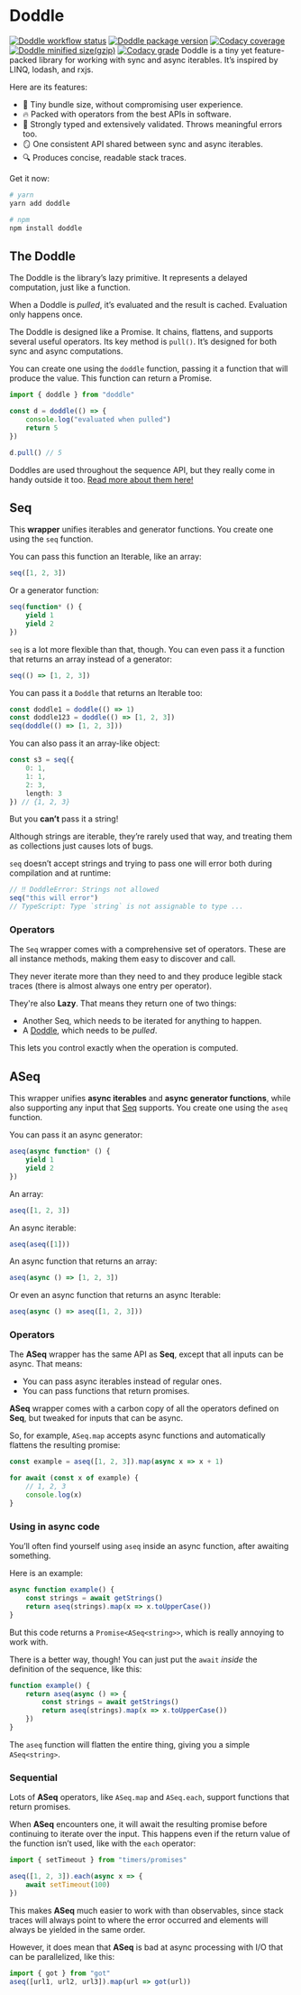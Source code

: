 # Doddle

[![Doddle workflow status](https://img.shields.io/github/actions/workflow/status/GregRos/doddle/push.yaml?style=for-the-badge)](https://github.com/GregRos/doddle/actions/workflows/push.yaml)
[![Doddle package version](https://img.shields.io/npm/v/doddle?style=for-the-badge)](https://www.npmjs.com/package/doddle)
[![Codacy coverage](https://img.shields.io/codacy/coverage/7650988ddf4741639fe6140bc28ff650?style=for-the-badge)](https://app.codacy.com/gh/GregRos/doddle/coverage)
[![Doddle minified size(gzip)](https://img.shields.io/bundlejs/size/doddle?exports=seq,doddle&style=for-the-badge&label=gzip)](https://bundlejs.com/?q=doddle&treeshake=%5B%7Bseq%2Cdoddle%7D%5D)
[![Codacy grade](https://img.shields.io/codacy/grade/7650988ddf4741639fe6140bc28ff650?style=for-the-badge)](https://app.codacy.com/gh/GregRos/doddle/dashboard?utm_source=gh&utm_medium=referral&utm_content=&utm_campaign=Badge_grade)
Doddle is a tiny yet feature-packed library for working with sync and async iterables. It’s inspired by LINQ, lodash, and rxjs.

Here are its features:

- 🤏 Tiny bundle size, without compromising user experience.
- 🔥 Packed with operators from the best APIs in software.
- 🤗 Strongly typed and extensively validated. Throws meaningful errors too.
- 🪞 One consistent API shared between sync and async iterables.
- 🔍 Produces concise, readable stack traces.

Get it now:

```bash
# yarn
yarn add doddle

# npm
npm install doddle
```

## The Doddle

The Doddle is the library’s lazy primitive. It represents a delayed computation, just like a function.

When a Doddle is _pulled_, it’s evaluated and the result is cached. Evaluation only happens once.

The Doddle is designed like a Promise. It chains, flattens, and supports several useful operators. Its key method is `pull()`. It’s designed for both sync and async computations.

You can create one using the `doddle` function, passing it a function that will produce the value. This function can return a Promise.

```ts
import { doddle } from "doddle"

const d = doddle(() => {
    console.log("evaluated when pulled")
    return 5
})

d.pull() // 5
```

Doddles are used throughout the sequence API, but they really come in handy outside it too. [Read more about them here!](https://github.com/GregRos/doddle/doddle.md)

## Seq

This **wrapper** unifies iterables and generator functions. You create one using the `seq` function.

You can pass this function an Iterable, like an array:

```ts
seq([1, 2, 3])
```

Or a generator function:

```ts
seq(function* () {
    yield 1
    yield 2
})
```

`seq` is a lot more flexible than that, though. You can even pass it a function that returns an array instead of a generator:

```ts
seq(() => [1, 2, 3])
```

You can pass it a `Doddle` that returns an Iterable too:

```ts
const doddle1 = doddle(() => 1)
const doddle123 = doddle(() => [1, 2, 3])
seq(doddle(() => [1, 2, 3]))
```

You can also pass it an array-like object:

```ts
const s3 = seq({
    0: 1,
    1: 1,
    2: 3,
    length: 3
}) // {1, 2, 3}
```

But you **can’t** pass it a string!

Although strings are iterable, they’re rarely used that way, and treating them as collections just causes lots of bugs.

`seq` doesn’t accept strings and trying to pass one will error both during compilation and at runtime:

```ts
// ‼️ DoddleError: Strings not allowed
seq("this will error")
// TypeScript: Type `string` is not assignable to type ...
```

### Operators

The `Seq` wrapper comes with a comprehensive set of operators. These are all instance methods, making them easy to discover and call.

They never iterate more than they need to and they produce legible stack traces (there is almost always one entry per operator).

They're also **Lazy**. That means they return one of two things:

- Another Seq, which needs to be iterated for anything to happen.
- A [Doddle](https://github.com/GregRos/doddle/blob/master/doddle.md), which needs to be _pulled_.

This lets you control exactly when the operation is computed.

## ASeq

This wrapper unifies **async iterables** and **async generator functions**, while also supporting any input that [Seq](#Seq) supports. You create one using the `aseq` function.

You can pass it an async generator:

```ts
aseq(async function* () {
    yield 1
    yield 2
})
```

An array:

```ts
aseq([1, 2, 3])
```

An async iterable:

```ts
aseq(aseq([1]))
```

An async function that returns an array:

```ts
aseq(async () => [1, 2, 3])
```

Or even an async function that returns an async Iterable:

```ts
aseq(async () => aseq([1, 2, 3]))
```

### Operators

The **ASeq** wrapper has the same API as **Seq**, except that all inputs can be async. That means:

- You can pass async iterables instead of regular ones.
- You can pass functions that return promises.

**ASeq** wrapper comes with a carbon copy of all the operators defined on **Seq**, but tweaked for inputs that can be async.

So, for example, `ASeq.map` accepts async functions and automatically flattens the resulting promise:

```ts
const example = aseq([1, 2, 3]).map(async x => x + 1)

for await (const x of example) {
    // 1, 2, 3
    console.log(x)
}
```

### Using in async code

You’ll often find yourself using `aseq` inside an async function, after awaiting something.

Here is an example:

```ts
async function example() {
    const strings = await getStrings()
    return aseq(strings).map(x => x.toUpperCase())
}
```

But this code returns a `Promise<ASeq<string>>`, which is really annoying to work with.

There is a better way, though! You can just put the `await` _inside_ the definition of the sequence, like this:

```ts
function example() {
    return aseq(async () => {
        const strings = await getStrings()
        return aseq(strings).map(x => x.toUpperCase())
    })
}
```

The `aseq` function will flatten the entire thing, giving you a simple `ASeq<string>`.

### Sequential

Lots of **ASeq** operators, like `ASeq.map` and `ASeq.each`, support functions that return promises.

When **ASeq** encounters one, it will await the resulting promise before continuing to iterate over the input. This happens even if the return value of the function isn’t used, like with the `each` operator:

```ts
import { setTimeout } from "timers/promises"

aseq([1, 2, 3]).each(async x => {
    await setTimeout(100)
})
```

This makes **ASeq** much easier to work with than observables, since stack traces will always point to where the error occurred and elements will always be yielded in the same order.

However, it does mean that **ASeq** is bad at async processing with I/O that can be parallelized, like this:

```ts
import { got } from "got"
aseq([url1, url2, url3]).map(url => got(url))
```
